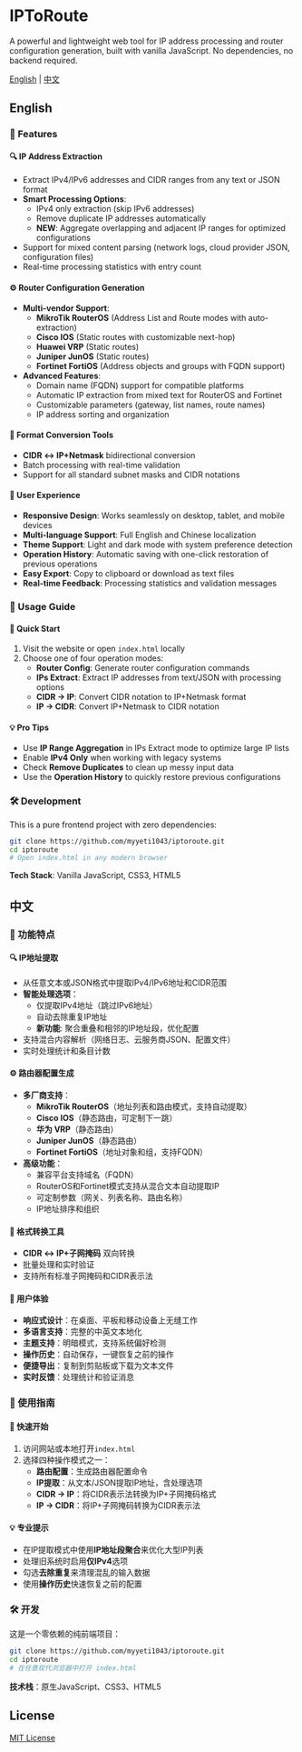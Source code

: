 # IPToRoute

A powerful and lightweight web tool for IP address processing and router configuration generation, built with vanilla JavaScript. No dependencies, no backend required.

[English](#english) | [中文](#中文)

## English

### 🚀 Features

#### 🔍 **IP Address Extraction**
- Extract IPv4/IPv6 addresses and CIDR ranges from any text or JSON format
- **Smart Processing Options**:
  - IPv4 only extraction (skip IPv6 addresses)
  - Remove duplicate IP addresses automatically
  - **NEW**: Aggregate overlapping and adjacent IP ranges for optimized configurations
- Support for mixed content parsing (network logs, cloud provider JSON, configuration files)
- Real-time processing statistics with entry count

#### ⚙️ **Router Configuration Generation**
- **Multi-vendor Support**:
  - **MikroTik RouterOS** (Address List and Route modes with auto-extraction)
  - **Cisco IOS** (Static routes with customizable next-hop)
  - **Huawei VRP** (Static routes)
  - **Juniper JunOS** (Static routes)
  - **Fortinet FortiOS** (Address objects and groups with FQDN support)
- **Advanced Features**:
  - Domain name (FQDN) support for compatible platforms
  - Automatic IP extraction from mixed text for RouterOS and Fortinet
  - Customizable parameters (gateway, list names, route names)
  - IP address sorting and organization

#### 🔄 **Format Conversion Tools**
- **CIDR ↔ IP+Netmask** bidirectional conversion
- Batch processing with real-time validation
- Support for all standard subnet masks and CIDR notations

#### 🎨 **User Experience**
- **Responsive Design**: Works seamlessly on desktop, tablet, and mobile devices
- **Multi-language Support**: Full English and Chinese localization
- **Theme Support**: Light and dark mode with system preference detection
- **Operation History**: Automatic saving with one-click restoration of previous operations
- **Easy Export**: Copy to clipboard or download as text files
- **Real-time Feedback**: Processing statistics and validation messages

### 📖 Usage Guide

#### 🎯 **Quick Start**
1. Visit the website or open `index.html` locally
2. Choose one of four operation modes:
   - **Router Config**: Generate router configuration commands
   - **IPs Extract**: Extract IP addresses from text/JSON with processing options
   - **CIDR → IP**: Convert CIDR notation to IP+Netmask format
   - **IP → CIDR**: Convert IP+Netmask to CIDR notation

#### 💡 **Pro Tips**
- Use **IP Range Aggregation** in IPs Extract mode to optimize large IP lists
- Enable **IPv4 Only** when working with legacy systems
- Check **Remove Duplicates** to clean up messy input data
- Use the **Operation History** to quickly restore previous configurations

### 🛠️ Development

This is a pure frontend project with zero dependencies:

```bash
git clone https://github.com/myyeti1043/iptoroute.git
cd iptoroute
# Open index.html in any modern browser
```

**Tech Stack**: Vanilla JavaScript, CSS3, HTML5

## 中文

### 🚀 功能特点

#### 🔍 **IP地址提取**
- 从任意文本或JSON格式中提取IPv4/IPv6地址和CIDR范围
- **智能处理选项**：
  - 仅提取IPv4地址（跳过IPv6地址）
  - 自动去除重复IP地址
  - **新功能**: 聚合重叠和相邻的IP地址段，优化配置
- 支持混合内容解析（网络日志、云服务商JSON、配置文件）
- 实时处理统计和条目计数

#### ⚙️ **路由器配置生成**
- **多厂商支持**：
  - **MikroTik RouterOS**（地址列表和路由模式，支持自动提取）
  - **Cisco IOS**（静态路由，可定制下一跳）
  - **华为 VRP**（静态路由）
  - **Juniper JunOS**（静态路由）
  - **Fortinet FortiOS**（地址对象和组，支持FQDN）
- **高级功能**：
  - 兼容平台支持域名（FQDN）
  - RouterOS和Fortinet模式支持从混合文本自动提取IP
  - 可定制参数（网关、列表名称、路由名称）
  - IP地址排序和组织

#### 🔄 **格式转换工具**
- **CIDR ↔ IP+子网掩码** 双向转换
- 批量处理和实时验证
- 支持所有标准子网掩码和CIDR表示法

#### 🎨 **用户体验**
- **响应式设计**：在桌面、平板和移动设备上无缝工作
- **多语言支持**：完整的中英文本地化
- **主题支持**：明暗模式，支持系统偏好检测
- **操作历史**：自动保存，一键恢复之前的操作
- **便捷导出**：复制到剪贴板或下载为文本文件
- **实时反馈**：处理统计和验证消息

### 📖 使用指南

#### 🎯 **快速开始**
1. 访问网站或本地打开`index.html`
2. 选择四种操作模式之一：
   - **路由配置**：生成路由器配置命令
   - **IP提取**：从文本/JSON提取IP地址，含处理选项
   - **CIDR → IP**：将CIDR表示法转换为IP+子网掩码格式
   - **IP → CIDR**：将IP+子网掩码转换为CIDR表示法

#### 💡 **专业提示**
- 在IP提取模式中使用**IP地址段聚合**来优化大型IP列表
- 处理旧系统时启用**仅IPv4**选项
- 勾选**去除重复**来清理混乱的输入数据
- 使用**操作历史**快速恢复之前的配置

### 🛠️ 开发

这是一个零依赖的纯前端项目：

```bash
git clone https://github.com/myyeti1043/iptoroute.git
cd iptoroute
# 在任意现代浏览器中打开 index.html
```

**技术栈**：原生JavaScript、CSS3、HTML5

## License

[MIT License](LICENSE)
